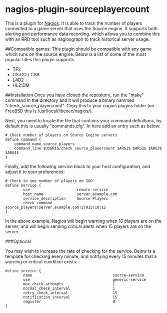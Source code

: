 # nagios-plugin-sourceplayercount

This is a plugin for [Nagios](https://www.nagios.org/). It is able to track the number of players connected to a game server that uses the Source engine. It supports both alerting and performance data recording, which allows you to combine this with an RRD tool such as nagiosgraph to track historical server usage.

##Compatible games:
This plugin should be compatible with any game which runs on the source engine. Below is a list of some of the most popular titles this plugin supports.
- TF2
- CS:GO / CSS
- L4D2
- HL2:DM

##Installation
Once you have cloned the repository, run the "make" command in the directory and it will produce a binary nammed "check_source_playercount". Copy this to your nagios plugins folder (on FreeBSD this is /usr/local/libexec/nagios/).

Next, you need to locate the file that contains your command definitions, by default this is usually "commands.cfg". In here add an entry such as below:

```
# Check number of players on Source Engine servers
define command {
    command_name source_players
    command_line $USER1$/check_source_playercount $ARG1$ $ARG2$ $ARG3$ $ARG4$
}
```

Finally, add the following service block to your host configuration, and adjust it to your preferences:

```
# Check to see number of players on GGO
define service {
        use                     remote-service
        host_name               server.example.com
        service_description     Source Players
        check_command           source_players!server.example.com!27015!10!15
}
```

In the above example, Nagios will begin warning when 10 players are on the server, and will begin sending critical alerts when 15 players are on the server.

###Optional

You may wish to increase the rate of checking for the service. Below is a template for checking every minute, and notifying every 15 minutes that a warning or critical condition exists:

```
define service {
        name                                    source-service
        use                                     generic-service
        max_check_attempts                      1
        normal_check_interval                   1
        retry_check_interval                    15
        notification_interval                   15
        register                                0
}
```
